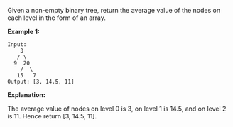 Given a non-empty binary tree, return the average value of the nodes on each level in the form of an array.

**Example 1:**

```
Input:
    3
   / \
  9  20
    /  \
   15   7
Output: [3, 14.5, 11]
```

**Explanation:**

The average value of nodes on level 0 is 3,  on level 1 is 14.5, and on level 2 is 11. Hence return [3, 14.5, 11].